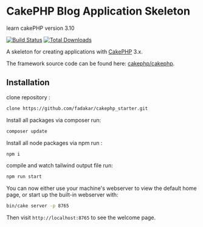 # CakePHP Blog Application Skeleton
learn cakePHP version 3.10


[![Build Status](https://img.shields.io/travis/cakephp/app/master.svg?style=flat-square)](https://travis-ci.org/cakephp/app)
[![Total Downloads](https://img.shields.io/packagist/dt/cakephp/app.svg?style=flat-square)](https://packagist.org/packages/cakephp/app)

A skeleton for creating applications with [CakePHP](https://cakephp.org) 3.x.

The framework source code can be found here: [cakephp/cakephp](https://github.com/cakephp/cakephp).

## Installation
clone repository :

```bash
clone https://github.com/fadakar/cakephp_starter.git
```

Install all packages via composer run:

```bash
composer update
```

Install all node packages via npm run :

```bash
npm i
```

compile and watch tailwind output file run:

```bash
npm run start
```

You can now either use your machine's webserver to view the default home page, or start
up the built-in webserver with:

```bash
bin/cake server -p 8765
```

Then visit `http://localhost:8765` to see the welcome page.

